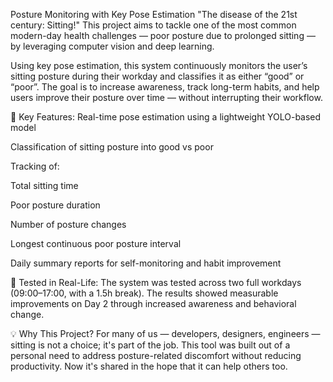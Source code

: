 Posture Monitoring with Key Pose Estimation
"The disease of the 21st century: Sitting!"
This project aims to tackle one of the most common modern-day health challenges — poor posture due to prolonged sitting — by leveraging computer vision and deep learning.

Using key pose estimation, this system continuously monitors the user’s sitting posture during their workday and classifies it as either “good” or “poor”. The goal is to increase awareness, track long-term habits, and help users improve their posture over time — without interrupting their workflow.

🎯 Key Features:
Real-time pose estimation using a lightweight YOLO-based model

Classification of sitting posture into good vs poor

Tracking of:

Total sitting time

Poor posture duration

Number of posture changes

Longest continuous poor posture interval

Daily summary reports for self-monitoring and habit improvement

🧪 Tested in Real-Life:
The system was tested across two full workdays (09:00–17:00, with a 1.5h break). The results showed measurable improvements on Day 2 through increased awareness and behavioral change.

💡 Why This Project?
For many of us — developers, designers, engineers — sitting is not a choice; it's part of the job. This tool was built out of a personal need to address posture-related discomfort without reducing productivity. Now it's shared in the hope that it can help others too.

